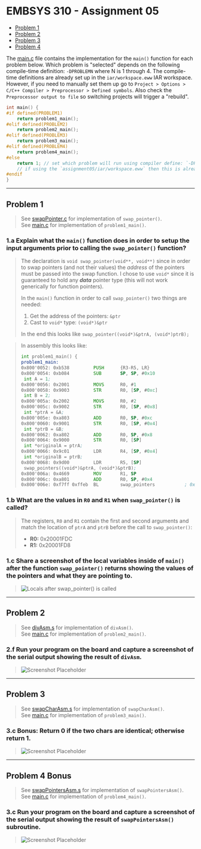 # EMBSYS 310 - Assignment 05
- [Problem 1](#Problem-1)
- [Problem 2](#Problem-2)
- [Problem 3](#Problem-3)
- [Problem 4](#Problem-4)

The [main.c](main.c) file contains the implementation for the `main()` function for each problem below.
Which problem is "selected" depends on the following compile-time definition: `-DPROBLEMN` where N is 1 through 4.
The compile-time definitions are already set up in the `iar/workspace.eww` IAR workspace.
However, if you need to manually set them up go to `Project > Options > C/C++ Compiler > Preprocessor > Defined symbols`.
Also check the `Preprocessor output to file` so switching projects will trigger a "rebuild".

```C
int main() {
#if defined(PROBLEM1)
    return problem1_main();
#elif defined(PROBLEM2)
    return problem2_main();
#elif defined(PROBLEM3)
    return problem3_main();
#elif defined(PROBLEM4)
    return problem4_main();
#else
    return 1; // set which problem will run using compiler define: `-DPROBLEM1`
    // if using the `assignment05/iar/workspace.eww` then this is already set
#endif
}
```

---
## Problem 1
  > See [swapPointer.c](swapPointer.c) for implementation of `swap_pointer()`.<br>
  > See [main.c](main.c) for implementation of `problem1_main()`.
### 1.a Explain what the `main()` function does in order to setup the input arguments prior to calling the `swap_pointer()` function?
  > The declaration is `void swap_pointer(void**, void**)` since in order to swap pointers (and not their values) the *address* of the pointers must be passed into the swap function. I chose to use `void*` since it is guaranteed to hold any ***data*** pointer type (this will not work generically for function pointers).
  >
  > In the `main()` function in order to call `swap_pointer()` two things are needed:
  > 1. Get the address of the pointers: `&ptr`
  > 2. Cast to `void*` type: `(void*)&ptr`
  >
  > In the end this looks like `swap_pointer((void*)&ptrA, (void*)ptrB);`

  > In assembly this looks like:
  > ```asm
  > int problem1_main() {
  > problem1_main:
  > 0x800'0052: 0xb538         PUSH      {R3-R5, LR}
  > 0x800'0054: 0xb084         SUB       SP, SP, #0x10
  >  int A = 1;
  > 0x800'0056: 0x2001         MOVS      R0, #1
  > 0x800'0058: 0x9003         STR       R0, [SP, #0xc]
  >  int B = 2;
  > 0x800'005a: 0x2002         MOVS      R0, #2
  > 0x800'005c: 0x9002         STR       R0, [SP, #0x8]
  >  int *ptrA = &A;
  > 0x800'005e: 0xa803         ADD       R0, SP, #0xc
  > 0x800'0060: 0x9001         STR       R0, [SP, #0x4]
  >  int *ptrB = &B;
  > 0x800'0062: 0xa802         ADD       R0, SP, #0x8
  > 0x800'0064: 0x9000         STR       R0, [SP]
  >  int *originalA = ptrA;
  > 0x800'0066: 0x9c01         LDR       R4, [SP, #0x4]
  >  int *originalB = ptrB;
  > 0x800'0068: 0x9d00         LDR       R5, [SP]
  >  swap_pointers((void*)&ptrA, (void*)&ptrB);
  > 0x800'006a: 0x4669         MOV       R1, SP
  > 0x800'006c: 0xa801         ADD       R0, SP, #0x4
  > 0x800'006e: 0xf7ff 0xffeb  BL        swap_pointers           ; 0x800'0048
  > ```
### 1.b What are the values in `R0` and `R1` when `swap_pointer()` is called?
  > The registers, `R0` and `R1` contain the first and second arguments and match the location of `ptrA` and `ptrB` before the call to `swap_pointer()`:
  > - **R0:** 0x20001FDC
  > - **R1:** 0x20001FD8
### 1.c Share a screenshot of the local variables inside of `main()` after the function `swap_pointer()` returns showing the values of the pointers and what they are pointing to.
  > ![Locals after `swap_pointer()` is called](problem1_locals.png)


---
## Problem 2
  > See [divAsm.s](divAsm.s) for implementation of `divAsm()`.<br>
  > See [main.c](main.c) for implementation of `problem2_main()`.
### 2.f Run your program on the board and capture a screenshot of the serial output showing the result of `divAsm`.
  > ![Screenshot Placeholder]()


---
## Problem 3
  > See [swapCharAsm.s](swapCharAsm.s) for implementation of `swapCharAsm()`.<br>
  > See [main.c](main.c) for implementation of `problem3_main()`.
### 3.c **Bonus:** Return 0 if the two chars are identical; otherwise return 1.
  > ![Screenshot Placeholder]()


---
## Problem 4 **Bonus**
  > See [swapPointersAsm.s](swapPointersAsm.s) for implementation of `swapPointersAsm()`.<br>
  > See [main.c](main.c) for implementation of `problem4_main()`.
### 3.c Run your program on the board and capture a screenshot of the serial output showing the result of `swapPointersAsm()` subroutine.
  > ![Screenshot Placeholder]()
